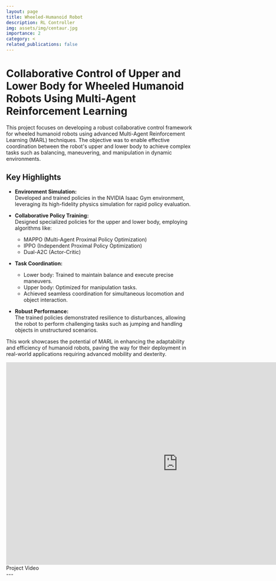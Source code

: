 ```yaml
---
layout: page
title: Wheeled-Humanoid Robot
description: RL Controller
img: assets/img/centaur.jpg
importance: 2
category: <
related_publications: false
---
```


# Collaborative Control of Upper and Lower Body for Wheeled Humanoid Robots Using Multi-Agent Reinforcement Learning

This project focuses on developing a robust collaborative control framework for wheeled humanoid robots using advanced Multi-Agent Reinforcement Learning (MARL) techniques. The objective was to enable effective coordination between the robot's upper and lower body to achieve complex tasks such as balancing, maneuvering, and manipulation in dynamic environments.

## Key Highlights

- **Environment Simulation:**  
  Developed and trained policies in the NVIDIA Isaac Gym environment, leveraging its high-fidelity physics simulation for rapid policy evaluation.

- **Collaborative Policy Training:**  
  Designed specialized policies for the upper and lower body, employing algorithms like:

  - MAPPO (Multi-Agent Proximal Policy Optimization)
  - IPPO (Independent Proximal Policy Optimization)
  - Dual-A2C (Actor-Critic)

- **Task Coordination:**

  - Lower body: Trained to maintain balance and execute precise maneuvers.
  - Upper body: Optimized for manipulation tasks.
  - Achieved seamless coordination for simultaneous locomotion and object interaction.

- **Robust Performance:**  
  The trained policies demonstrated resilience to disturbances, allowing the robot to perform challenging tasks such as jumping and handling objects in unstructured scenarios.

This work showcases the potential of MARL in enhancing the adaptability and efficiency of humanoid robots, paving the way for their deployment in real-world applications requiring advanced mobility and dexterity.

<div class="row">
<div class="text-center mt-3 mt-md-0">
    <iframe 
        width="930" 
        height="550" 
        src="https://www.youtube.com/embed/h2RINaXp3i8?si=DZ8Dz7dfWSrPicfi" 
        title="YouTube video player" 
        frameborder="0" 
        allow="accelerometer; autoplay; clipboard-write; encrypted-media; gyroscope; picture-in-picture; web-share" 
        referrerpolicy="strict-origin-when-cross-origin" 
        allowfullscreen>
    </iframe>
</div>

</div>
<div class="caption">
    Project Video
</div>
---
